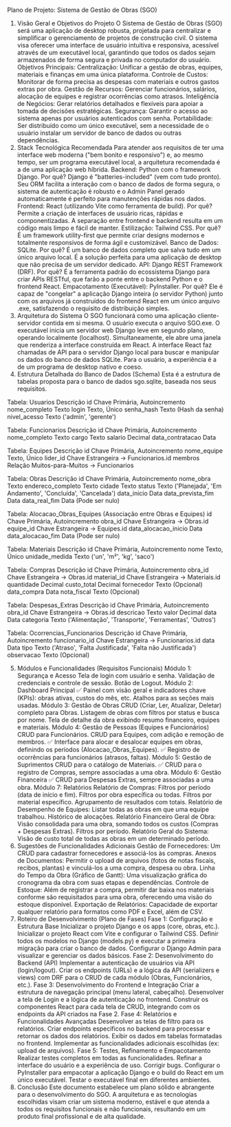 Plano de Projeto: Sistema de Gestão de Obras (SGO)
1. Visão Geral e Objetivos do Projeto
O Sistema de Gestão de Obras (SGO) será uma aplicação de desktop robusta, projetada para centralizar e simplificar o gerenciamento de projetos de construção civil. O sistema visa oferecer uma interface de usuário intuitiva e responsiva, acessível através de um executável local, garantindo que todos os dados sejam armazenados de forma segura e privada no computador do usuário.
Objetivos Principais:
Centralização: Unificar a gestão de obras, equipes, materiais e finanças em uma única plataforma.
Controle de Custos: Monitorar de forma precisa as despesas com materiais e outros gastos extras por obra.
Gestão de Recursos: Gerenciar funcionários, salários, alocação de equipes e registrar ocorrências como atrasos.
Inteligência de Negócios: Gerar relatórios detalhados e flexíveis para apoiar a tomada de decisões estratégicas.
Segurança: Garantir o acesso ao sistema apenas por usuários autenticados com senha.
Portabilidade: Ser distribuído como um único executável, sem a necessidade de o usuário instalar um servidor de banco de dados ou outras dependências.
2. Stack Tecnológica Recomendada
Para atender aos requisitos de ter uma interface web moderna ("bem bonito e responsivo") e, ao mesmo tempo, ser um programa executável local, a arquitetura recomendada é a de uma aplicação web híbrida.
Backend: Python com o framework Django.
Por quê? Django é "batteries-included" (vem com tudo pronto). Seu ORM facilita a interação com o banco de dados de forma segura, o sistema de autenticação é robusto e o Admin Panel gerado automaticamente é perfeito para manutenções rápidas nos dados.
Frontend: React (utilizando Vite como ferramenta de build).
Por quê? Permite a criação de interfaces de usuário ricas, rápidas e componentizadas. A separação entre frontend e backend resulta em um código mais limpo e fácil de manter.
Estilização: Tailwind CSS.
Por quê? É um framework utility-first que permite criar designs modernos e totalmente responsivos de forma ágil e customizável.
Banco de Dados: SQLite.
Por quê? É um banco de dados completo que salva tudo em um único arquivo local. É a solução perfeita para uma aplicação de desktop que não precisa de um servidor dedicado.
API: Django REST Framework (DRF).
Por quê? É a ferramenta padrão do ecossistema Django para criar APIs RESTful, que farão a ponte entre o backend Python e o frontend React.
Empacotamento (Executável): PyInstaller.
Por quê? Ele é capaz de "congelar" a aplicação Django inteira (o servidor Python) junto com os arquivos já construídos do frontend React em um único arquivo .exe, satisfazendo o requisito de distribuição simples.
3. Arquitetura do Sistema
O SGO funcionará como uma aplicação cliente-servidor contida em si mesma.
O usuário executa o arquivo SGO.exe.
O executável inicia um servidor web Django leve em segundo plano, operando localmente (localhost).
Simultaneamente, ele abre uma janela que renderiza a interface construída em React.
A interface React faz chamadas de API para o servidor Django local para buscar e manipular os dados do banco de dados SQLite.
Para o usuário, a experiência é a de um programa de desktop nativo e coeso.
4. Estrutura Detalhada do Banco de Dados (Schema)
Esta é a estrutura de tabelas proposta para o banco de dados sgo.sqlite, baseada nos seus requisitos.


Tabela: Usuarios
Descrição
id
Chave Primária, Autoincremento
nome_completo
Texto
login
Texto, Único
senha_hash
Texto (Hash da senha)
nivel_acesso
Texto ('admin', 'gerente')


Tabela: Funcionarios
Descrição
id
Chave Primária, Autoincremento
nome_completo
Texto
cargo
Texto
salario
Decimal
data_contratacao
Data


Tabela: Equipes
Descrição
id
Chave Primária, Autoincremento
nome_equipe
Texto, Único
lider_id
Chave Estrangeira -> Funcionarios.id
membros
Relação Muitos-para-Muitos -> Funcionarios


Tabela: Obras
Descrição
id
Chave Primária, Autoincremento
nome_obra
Texto
endereco_completo
Texto
cidade
Texto
status
Texto ('Planejada', 'Em Andamento', 'Concluída', 'Cancelada')
data_inicio
Data
data_prevista_fim
Data
data_real_fim
Data (Pode ser nulo)


Tabela: Alocacao_Obras_Equipes
(Associação entre Obras e Equipes)
id
Chave Primária, Autoincremento
obra_id
Chave Estrangeira -> Obras.id
equipe_id
Chave Estrangeira -> Equipes.id
data_alocacao_inicio
Data
data_alocacao_fim
Data (Pode ser nulo)


Tabela: Materiais
Descrição
id
Chave Primária, Autoincremento
nome
Texto, Único
unidade_medida
Texto ('un', 'm²', 'kg', 'saco')


Tabela: Compras
Descrição
id
Chave Primária, Autoincremento
obra_id
Chave Estrangeira -> Obras.id
material_id
Chave Estrangeira -> Materiais.id
quantidade
Decimal
custo_total
Decimal
fornecedor
Texto (Opcional)
data_compra
Data
nota_fiscal
Texto (Opcional)


Tabela: Despesas_Extras
Descrição
id
Chave Primária, Autoincremento
obra_id
Chave Estrangeira -> Obras.id
descricao
Texto
valor
Decimal
data
Data
categoria
Texto ('Alimentação', 'Transporte', 'Ferramentas', 'Outros')


Tabela: Ocorrencias_Funcionarios
Descrição
id
Chave Primária, Autoincremento
funcionario_id
Chave Estrangeira -> Funcionarios.id
data
Data
tipo
Texto ('Atraso', 'Falta Justificada', 'Falta não Justificada')
observacao
Texto (Opcional)

5. Módulos e Funcionalidades (Requisitos Funcionais)
Módulo 1: Segurança e Acesso
Tela de login com usuário e senha.
Validação de credenciais e controle de sessão.
Botão de Logout.
Módulo 2: Dashboard Principal
✅ Painel com visão geral e indicadores chave (KPIs): obras ativas, custos do mês, etc.
Atalhos para as seções mais usadas.
Módulo 3: Gestão de Obras
CRUD (Criar, Ler, Atualizar, Deletar) completo para Obras.
Listagem de obras com filtros por status e busca por nome.
Tela de detalhe da obra exibindo resumo financeiro, equipes e materiais.
Módulo 4: Gestão de Pessoas (Equipes e Funcionários)
CRUD para Funcionários.
CRUD para Equipes, com adição e remoção de membros.
✅ Interface para alocar e desalocar equipes em obras, definindo os períodos (Alocacao_Obras_Equipes).
✅ Registro de ocorrências para funcionários (atrasos, faltas).
Módulo 5: Gestão de Suprimentos
CRUD para o catálogo de Materiais.
✅ CRUD para o registro de Compras, sempre associadas a uma obra.
Módulo 6: Gestão Financeira
✅ CRUD para Despesas Extras, sempre associadas a uma obra.
Módulo 7: Relatórios
Relatório de Compras:
Filtros por período (data de início e fim).
Filtros por obra específica ou todas.
Filtros por material específico.
Agrupamento de resultados com totais.
Relatório de Desempenho de Equipes:
Listar todas as obras em que uma equipe trabalhou.
Histórico de alocações.
Relatório Financeiro Geral de Obra:
Visão consolidada para uma obra, somando todos os custos (Compras + Despesas Extras).
Filtros por período.
Relatório Geral do Sistema:
Visão de custo total de todas as obras em um determinado período.
6. Sugestões de Funcionalidades Adicionais
Gestão de Fornecedores: Um CRUD para cadastrar fornecedores e associá-los às compras.
Anexos de Documentos: Permitir o upload de arquivos (fotos de notas fiscais, recibos, plantas) e vinculá-los a uma compra, despesa ou obra.
Linha do Tempo da Obra (Gráfico de Gantt): Uma visualização gráfica do cronograma da obra com suas etapas e dependências.
Controle de Estoque: Além de registrar a compra, permitir dar baixa nos materiais conforme são requisitados para uma obra, oferecendo uma visão do estoque disponível.
Exportação de Relatórios: Capacidade de exportar qualquer relatório para formatos como PDF e Excel, além de CSV.
7. Roteiro de Desenvolvimento (Plano de Fases)
Fase 1: Configuração e Estrutura Base
Inicializar o projeto Django e os apps (core, obras, etc.).
Inicializar o projeto React com Vite e configurar o Tailwind CSS.
Definir todos os modelos no Django (models.py) e executar a primeira migração para criar o banco de dados.
Configurar o Django Admin para visualizar e gerenciar os dados básicos.
Fase 2: Desenvolvimento do Backend (API)
Implementar a autenticação de usuários via API (login/logout).
Criar os endpoints (URLs) e a lógica da API (serializers e views) com DRF para o CRUD de cada módulo (Obras, Funcionários, etc.).
Fase 3: Desenvolvimento do Frontend e Integração
Criar a estrutura de navegação principal (menu lateral, cabeçalho).
Desenvolver a tela de Login e a lógica de autenticação no frontend.
Construir os componentes React para cada tela de CRUD, integrando com os endpoints da API criados na Fase 2.
Fase 4: Relatórios e Funcionalidades Avançadas
Desenvolver as telas de filtro para os relatórios.
Criar endpoints específicos no backend para processar e retornar os dados dos relatórios.
Exibir os dados em tabelas formatadas no frontend.
Implementar as funcionalidades adicionais escolhidas (ex: upload de arquivos).
Fase 5: Testes, Refinamento e Empacotamento
Realizar testes completos em todas as funcionalidades.
Refinar a interface do usuário e a experiência de uso.
Corrigir bugs.
Configurar o PyInstaller para empacotar a aplicação Django e o build do React em um único executável.
Testar o executável final em diferentes ambientes.
8. Conclusão
Este documento estabelece um plano sólido e abrangente para o desenvolvimento do SGO. A arquitetura e as tecnologias escolhidas visam criar um sistema moderno, estável e que atenda a todos os requisitos funcionais e não funcionais, resultando em um produto final profissional e de alta qualidade.
